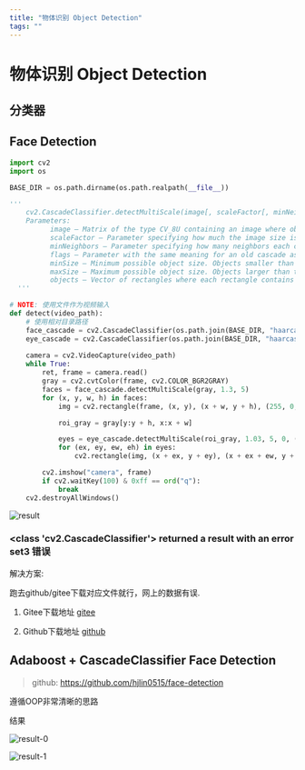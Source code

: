 ```yaml
---
title: "物体识别 Object Detection"
tags: ""
---
```


# 物体识别 Object Detection

## 分类器

## Face Detection

```python
import cv2
import os

BASE_DIR = os.path.dirname(os.path.realpath(__file__))

'''
    cv2.CascadeClassifier.detectMultiScale(image[, scaleFactor[, minNeighbors[, flags[, minSize[, maxSize]]]]]) → objects
    Parameters:
          image – Matrix of the type CV_8U containing an image where objects are detected.
          scaleFactor – Parameter specifying how much the image size is reduced at each image scale.
          minNeighbors – Parameter specifying how many neighbors each candidate rectangle should have to retain it.
          flags – Parameter with the same meaning for an old cascade as in the function cvHaarDetectObjects. It is not used for a new cascade.
          minSize – Minimum possible object size. Objects smaller than that are ignored.
          maxSize – Maximum possible object size. Objects larger than that are ignored.
          objects – Vector of rectangles where each rectangle contains the detected object, the rectangles may be partially outside the original image.
  '''

# NOTE: 使用文件作为视频输入
def detect(video_path):
    # 使用相对目录路径
    face_cascade = cv2.CascadeClassifier(os.path.join(BASE_DIR, "haarcascade_frontalface_default.xml"))
    eye_cascade = cv2.CascadeClassifier(os.path.join(BASE_DIR, "haarcascade_eye.xml"))
    
    camera = cv2.VideoCapture(video_path)
    while True:
        ret, frame = camera.read()
        gray = cv2.cvtColor(frame, cv2.COLOR_BGR2GRAY)
        faces = face_cascade.detectMultiScale(gray, 1.3, 5)
        for (x, y, w, h) in faces:
            img = cv2.rectangle(frame, (x, y), (x + w, y + h), (255, 0, 0), 2)

            roi_gray = gray[y:y + h, x:x + w]

            eyes = eye_cascade.detectMultiScale(roi_gray, 1.03, 5, 0, (80, 80))
            for (ex, ey, ew, eh) in eyes:
                cv2.rectangle(img, (x + ex, y + ey), (x + ex + ew, y + ey + eh), (0, 255, 0), 2)

        cv2.imshow("camera", frame)
        if cv2.waitKey(100) & 0xff == ord("q"):
            break
    cv2.destroyAllWindows()


```

![result](/home/ling/BoostNote/images/face-detection-frame-1.png)

### &lt;class 'cv2.CascadeClassifier'> returned a result with an error set3 错误

解决方案:

跑去github/gitee下载对应文件就行，网上的数据有误.

1.  Gitee下载地址 [gitee](https://gitee.com/mirrors/opencv/tree/master/data/haarcascades)

2.  Github下载地址 [github](https://github.com/opencv/opencv/tree/master/data/haarcascades)

## Adaboost + CascadeClassifier Face Detection

> github: <https://github.com/hjlin0515/face-detection>

遵循OOP非常清晰的思路

结果

![result-0](/home/ling/BoostNote/images/bioid-0.png)

![result-1](/home/ling/BoostNote/images/bio-1.png)
